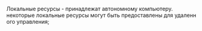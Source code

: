 Локальные ресурсы - принадлежат автономному компьютеру.
некоторые локальные ресурсы могут быть предоставлены для удаленного управления;